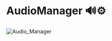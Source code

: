 # AudioManager 🔊⚙


![Audio_Manager](https://user-images.githubusercontent.com/104598507/175130921-f4f59ed2-e58f-4806-8c29-e0de5a9fbee4.jpg)

